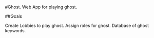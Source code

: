 #Ghost.
Web App for playing ghost.

##Goals

Create Lobbies to play ghost.  Assign roles for ghost.  Database of ghost keywords.
